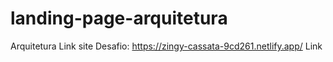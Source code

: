 # landing-page-arquitetura
Arquitetura
Link site Desafio: https://zingy-cassata-9cd261.netlify.app/
Link
